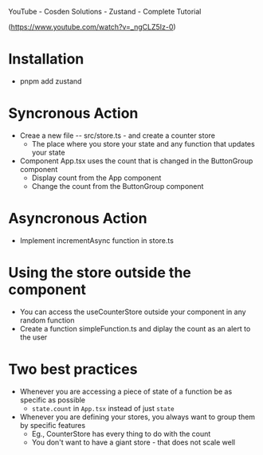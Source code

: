 YouTube - Cosden Solutions - Zustand - Complete Tutorial

(https://www.youtube.com/watch?v=_ngCLZ5Iz-0)

# Installation

- pnpm add zustand

# Syncronous Action

- Creae a new file -- src/store.ts - and create a counter store
  - The place where you store your state and any function that updates your state
- Component App.tsx uses the count that is changed in the ButtonGroup component
  - Display count from the App component
  - Change the count from the ButtonGroup component

# Asyncronous Action

- Implement incrementAsync function in store.ts

# Using the store outside the component

- You can access the useCounterStore outside your component in any random function
- Create a function simpleFunction.ts and diplay the count as an alert to the user

# Two best practices

- Whenever you are accessing a piece of state of a function be as specific as possible
  - `state.count` in `App.tsx` instead of just `state`
- Whenever you are defining your stores, you always want to group them by specific features
  - Eg., CounterStore has every thing to do with the count
  - You don't want to have a giant store - that does not scale well
